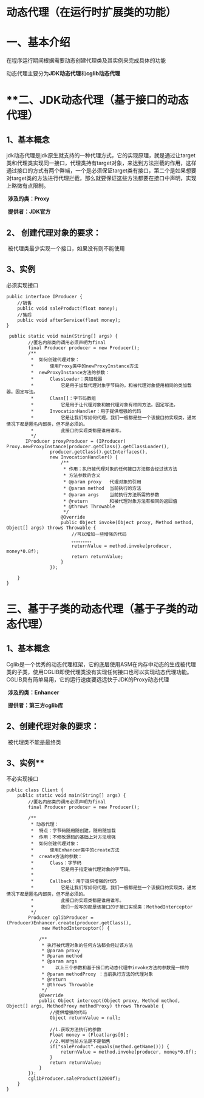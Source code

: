 # **动态代理（在运行时扩展类的功能）**

# **一、基本介绍**

在程序运行期间根据需要动态创建代理类及其实例来完成具体的功能

动态代理主要分为**JDK动态代理**和**cglib动态代理**

# **二、**JDK动态代理（基于接口的动态代理）**

## **1、基本概念**

jdk动态代理是jdk原生就支持的一种代理方式，它的实现原理，就是通过让target类和代理类实现同一接口，代理类持有target对象，来达到方法拦截的作用，这样通过接口的方式有两个弊端，一个是必须保证target类有接口，第二个是如果想要对target类的方法进行代理拦截，那么就要保证这些方法都要在接口中声明，实现上略微有点限制。

​     **涉及的类：Proxy**

​     **提供者：JDK官方**

## **2、  创建代理对象的要求：**

​             被代理类最少实现一个接口，如果没有则不能使用

## **3、实例**

必须实现接口

```
public interface IProducer {
    //销售
    public void saleProduct(float money);
    //售后
    public void afterService(float money);
}
```

```
 public static void main(String[] args) {
        //匿名内部类的调用必须声明为final
        final Producer producer = new Producer();
        /**
         *  如何创建代理对象：
         *      使用Proxy类中的newProxyInstance方法
         *  newProxyInstance方法的参数：
         *      ClassLoader：类加载器
         *          它是用于加载代理对象字节码的。和被代理对象使用相同的类加载器。固定写法。
         *      Class[]：字节码数组
         *          它是用于让代理对象和被代理对象有相同方法。固定写法。
         *      InvocationHandler：用于提供增强的代码
         *          它是让我们写如何代理。我们一般都是些一个该接口的实现类，通常情况下都是匿名内部类，但不是必须的。
         *          此接口的实现类都是谁用谁写。
         */
       IProducer proxyProducer = (IProducer) Proxy.newProxyInstance(producer.getClass().getClassLoader(),
                producer.getClass().getInterfaces(),
                new InvocationHandler() {
                    /**
                     * 作用：执行被代理对象的任何接口方法都会经过该方法
                     * 方法参数的含义
                     * @param proxy   代理对象的引用
                     * @param method  当前执行的方法
                     * @param args    当前执行方法所需的参数
                     * @return        和被代理对象方法有相同的返回值
                     * @throws Throwable
                     */
                    @Override
                    public Object invoke(Object proxy, Method method, Object[] args) throws Throwable {
                        //可以增加一些增强的代码
                        。。。。。。。。。
                        returnValue = method.invoke(producer, money*0.8f);
                        return returnValue;
                    }
                });
        
    }
}
```



# 三、基于子类的动态代理（基于子类的动态代理）

## **1、基本概念**

Cglib是一个优秀的动态代理框架，它的底层使用ASM在内存中动态的生成被代理类的子类，使用CGLIB即使代理类没有实现任何接口也可以实现动态代理功能。CGLIB具有简单易用，它的运行速度要远远快于JDK的Proxy动态代理

​      **涉及的类：Enhancer**

​	 **提供者：第三方cglib库**



## **2、创建代理对象的要求：**

​        		  被代理类不能是最终类



## 3、实例**

不必实现接口

```
public class Client {
    public static void main(String[] args) {
        //匿名内部类的调用必须声明为final
        final Producer producer = new Producer();

        /**
         * 动态代理：
         *  特点：字节码随用随创建，随用随加载
         *  作用：不修改源码的基础上对方法增强   
         *  如何创建代理对象：
         *      使用Enhancer类中的create方法
         *  create方法的参数：
         *      Class：字节码
         *          它是用于指定被代理对象的字节码。
         *
         *      Callback：用于提供增强的代码
         *          它是让我们写如何代理。我们一般都是些一个该接口的实现类，通常情况下都是匿名内部类，但不是必须的。
         *          此接口的实现类都是谁用谁写。
         *          我们一般写的都是该接口的子接口实现类：MethodInterceptor
         */
        Producer cglibProducer = (Producer)Enhancer.create(producer.getClass(),
             new MethodInterceptor() {
                 
            /**
             * 执行被代理对象的任何方法都会经过该方法
             * @param proxy
             * @param method
             * @param args
             *    以上三个参数和基于接口的动态代理中invoke方法的参数是一样的
             * @param methodProxy ：当前执行方法的代理对象
             * @return
             * @throws Throwable
             */
            @Override
            public Object intercept(Object proxy, Method method, Object[] args, MethodProxy methodProxy) throws Throwable {
                //提供增强的代码
                Object returnValue = null;

                //1.获取方法执行的参数
                Float money = (Float)args[0];
                //2.判断当前方法是不是销售
                if("saleProduct".equals(method.getName())) {
                    returnValue = method.invoke(producer, money*0.8f);
                }
                return returnValue;
            }
        });
        cglibProducer.saleProduct(12000f);
    }
}
```

